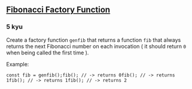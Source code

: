 <h2><a href=https://www.codewars.com/kata/522498c9906b0cfcb40001fc/train/javascript target="_blank">Fibonacci Factory Function</a></h2><h3>5 kyu</h3><p>Create a factory function <code>genfib</code> that returns a function <code>fib</code> that always returns the next Fibonacci number on each invocation ( it should return <code>0</code> when being called the first time ).</p><p>Example:</p><pre style="display: none;"><code class="language-coffeescript"><span class="cm-variable">fib</span> <span class="cm-punctuation">=</span> <span class="cm-variable">genfib</span><span class="cm-punctuation">(</span><span class="cm-punctuation">)</span><span class="cm-variable">fib</span><span class="cm-punctuation">(</span><span class="cm-punctuation">)</span> <span class="cm-comment"># -&gt; returns 0</span><span class="cm-variable">fib</span><span class="cm-punctuation">(</span><span class="cm-punctuation">)</span> <span class="cm-comment"># -&gt; returns 1</span><span class="cm-variable">fib</span><span class="cm-punctuation">(</span><span class="cm-punctuation">)</span> <span class="cm-comment"># -&gt; returns 1</span><span class="cm-variable">fib</span><span class="cm-punctuation">(</span><span class="cm-punctuation">)</span> <span class="cm-comment"># -&gt; returns 2</span></code></pre><pre><code class="language-javascript"><span class="cm-keyword">const</span> <span class="cm-def">fib</span> <span class="cm-operator">=</span> <span class="cm-variable">genfib</span>();<span class="cm-variable">fib</span>(); <span class="cm-comment">// -&gt; returns 0</span><span class="cm-variable">fib</span>(); <span class="cm-comment">// -&gt; returns 1</span><span class="cm-variable">fib</span>(); <span class="cm-comment">// -&gt; returns 1</span><span class="cm-variable">fib</span>(); <span class="cm-comment">// -&gt; returns 2</span></code></pre><pre style="display: none;"><code class="language-haskell"><span class="cm-keyword">do</span> <span class="cm-variable">fib</span> <span class="cm-keyword">&lt;-</span> <span class="cm-variable">genfib</span>   <span class="cm-variable">fib</span> <span class="cm-comment">-- returns 0</span>   <span class="cm-variable">fib</span> <span class="cm-comment">-- returns 1</span>   <span class="cm-variable">fib</span> <span class="cm-comment">-- returns 1</span>   <span class="cm-variable">fib</span> <span class="cm-comment">-- returns 2</span></code></pre>